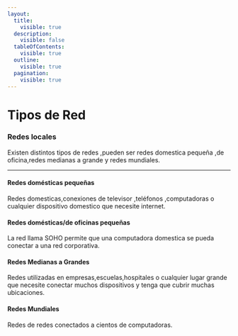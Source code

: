 ```yaml
---
layout:
  title:
    visible: true
  description:
    visible: false
  tableOfContents:
    visible: true
  outline:
    visible: true
  pagination:
    visible: true
---
```


# Tipos de Red

### Redes locales

Existen distintos tipos de redes ,pueden ser redes domestica pequeña ,de oficina,redes medianas a grande y redes mundiales.

***

#### Redes domésticas pequeñas

Redes domesticas,conexiones de televisor ,teléfonos  ,computadoras o cualquier dispositivo domestico que necesite internet.

#### Redes domésticas/de oficinas pequeñas

La red llama SOHO permite que una computadora domestica se pueda conectar a una red corporativa.

#### Redes Medianas a Grandes

Redes utilizadas en empresas,escuelas,hospitales o cualquier lugar grande que necesite conectar muchos dispositivos y tenga que cubrir muchas ubicaciones.

#### Redes Mundiales

Redes de redes conectados a cientos de computadoras.
